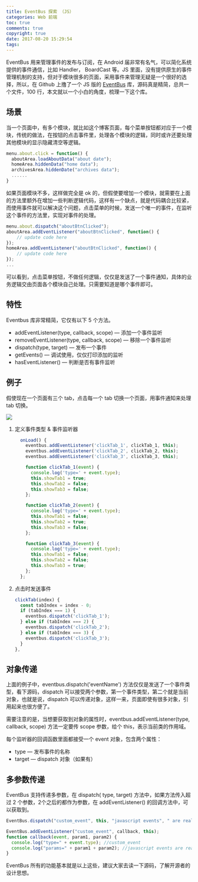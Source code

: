 ```yaml
---
title: EventBus 探索 （JS）
categories: Web 前端
toc: true
comments: true
copyright: true
date: 2017-08-20 15:29:54
tags:
---
```


EventBus 用来管理事件的发布与订阅，在 Android 届非常有名气，可以简化系统提供的事件通信，比如 Handler， BoardCast 等。JS 里面，没有提供原生的事件管理机制的支持，但对于模块很多的页面，采用事件来管理无疑是一个很好的选择，所以，在 Github 上撸了一个 JS 版的 [EventBus](https://github.com/krasimir/EventBus) 库，源码真是精简，总共一个文件，100 行，本文就以一个小白的角度，梳理一下这个库。

<!--more-->

## 场景

当一个页面中，有多个模块，就比如这个博客页面，每个菜单按钮都对应于一个模块，传统的做法，在按钮的点击事件里，处理各个模块的逻辑，同时或许还要处理其他模块的显示隐藏清空等逻辑。

```javascript
menu.about.click = function() {
  aboutArea.loadAboutData("about date");
  homeArea.hiddenData("home data");
  archivesArea.hiddenDate("archives data");
  ......
}
```

如果页面模块不多，这样做完全是 ok 的，但假使要增加一个模块，就需要在上面的方法里额外在增加一些判断逻辑代码，这样有一个缺点，就是代码耦合比较紧，而使用事件就可以解决这个问题，点击菜单的时候，发送一个唯一的事件，在监听这个事件的方法里，实现对事件的处理。

```javascript
menu.about.dispatch("aboutBtnClicked");
aboutArea.addEventListener("aboutBtnClicked", function() {
	// update code here
});
homeArea.addEventListener("aboutBtnClicked", function() {
	// update code here
});
...
```

可以看到，点击菜单按钮，不做任何逻辑，仅仅是发送了一个事件通知，具体的业务逻辑交由页面各个模块自己处理。只需要知道是哪个事件即可。

## 特性

Eventbus 库非常精简，它仅有以下 5 个方法。

- addEventListener(type, callback, scope)   — 添加一个事件监听
- removeEventListener(type, callback, scope)  — 移除一个事件监听
- dispatch(type, target)  — 发布一个事件
- getEvents()  — 调试使用，仅仅打印添加的监听
- hasEventListener()  — 判断是否有事件监听

## 例子

假使现在一个页面有三个 tab，点击每一个 tab 切换一个页面，用事件通知来处理 tab 切换。

![](/images/eventbus-example-1.png)

1. 定义事件类型 & 事件监听器

   ```javascript
     onLoad() {
       eventbus.addEventListener('clickTab_1', clickTab_1, this);
       eventbus.addEventListener('clickTab_2', clickTab_2, this);
       eventbus.addEventListener('clickTab_3', clickTab_3, this);

       function clickTab_1(event) {
         console.log('type=' + event.type);
         this.showTab1 = true;
         this.showTab2 = false;
         this.showTab3 = false;
       };

       function clickTab_2(event) {
         console.log('type=' + event.type);
         this.showTab1 = false;
         this.showTab2 = true;
         this.showTab3 = false;
       };

       function clickTab_3(event) {
         console.log('type=' + event.type);
         this.showTab1 = false;
         this.showTab2 = false;
         this.showTab3 = true;
       };
     };
   ```

2. 点击时发送事件

   ```javascript
   clickTab(index) {
     const tabIndex = index - 0;
     if (tabIndex === 1) {
       eventbus.dispatch('clickTab_1');
     } else if (tabIndex === 2) {
       eventbus.dispatch('clickTab_2');
     } else if (tabIndex === 3) {
       eventbus.dispatch('clickTab_3');
     }
   },
   ```

## 对象传递

上面的例子中，eventbus.dispatch('eventName') 方法仅仅是发送了一个事件类型，看下源码，dispatch 可以接受两个参数，第一个事件类型，第二个就是当前对象，也就是说，dispatch 可以传递对象，这样一来，页面即使有很多对象，引用起来也很方便了。

需要注意的是，当想要获取到对象的属性时，eventbus.addEventListener(type, callback, scope) 方法一定要传 scope 参数，给个 this，表示当前类的作用域。

每个监听器的回调函数里面都接受一个 event 对象，包含两个属性：

- type  — 发布事件的名称
- target — dispatch 对象（如果有）

## 多参数传递

EventBus 支持传递多参数，在 dispatch( type, target) 方法中，如果方法传入超过 2 个参数，2个之后的都作为参数，在 addEventListener() 的回调方法中，可以获取到。

```javascript
EventBus.dispatch("custom_event", this, "javascript events", " are really useful");

EventBus.addEventListener("custom_event", callback, this);
function callback(event, param1, param2) {
  console.log("type=" + event.type); //custom_event
  console.log("params=" + param1 + param2); //javascript events are really useful
}
```

EventBus 所有的功能基本就是以上这些，建议大家去读一下源码，了解开源者的设计思想。

